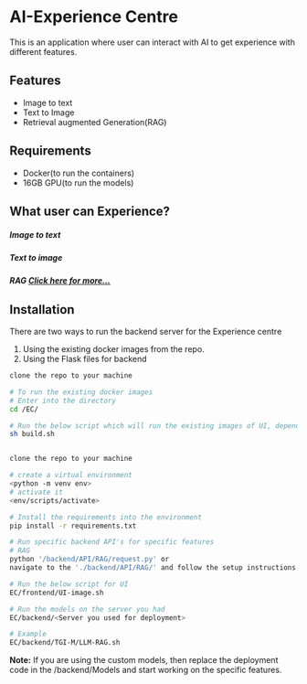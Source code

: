 # AI-Experience Centre
 This is an application where user can interact with AI to get experience with different features.

## Features
- Image to text
- Text to Image
- Retrieval augmented Generation(RAG)
<!-- - Text to video -->

## Requirements
- Docker(to run the containers)
- 16GB GPU(to run the models)

## What user can Experience?
##### Image to text
##### Text to image
##### RAG [Click here for more...](./backend/API/RAG/Readme.md)

## Installation

There are two ways to run the backend server for the Experience centre
1. Using the existing docker images from the repo.
2. Using the Flask files for backend  

```sh
clone the repo to your machine

# To run the existing docker images
# Enter into the directory
cd /EC/

# Run the below script which will run the existing images of UI, depended models and APIs
sh build.sh
```
```sh

clone the repo to your machine

# create a virtual environment
<python -m venv env>
# activate it
<env/scripts/activate>

# Install the requirements into the environment
pip install -r requirements.txt

# Run specific backend API's for specific features
# RAG
python '/backend/API/RAG/request.py' or 
navigate to the './backend/API/RAG/' and follow the setup instructions.

# Run the below script for UI 
EC/frontend/UI-image.sh

# Run the models on the server you had
EC/backend/<Server you used for deployment>

# Example
EC/backend/TGI-M/LLM-RAG.sh
```
**Note:** If you are using the custom models, then replace the deployment code in the /backend/Models and start working on the specific features.